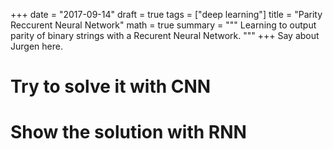 +++
date = "2017-09-14"
draft = true
tags = ["deep learning"]
title = "Parity Reccurent Neural Network"
math = true
summary = """
Learning to output parity of binary strings with a Recurent Neural Network.
"""
+++
 Say about Jurgen here. 
 
 # Try to solve it with CNN
 
 # Show the solution with RNN
